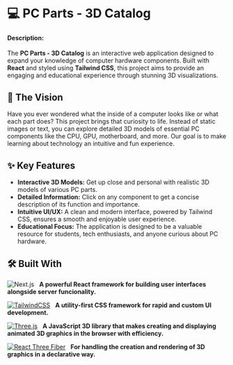 # 💻 PC Parts - 3D Catalog

#### Description:

The **PC Parts - 3D Catalog** is an interactive web application designed to expand your knowledge of computer hardware components. Built with **React** and styled using **Tailwind CSS**, this project aims to provide an engaging and educational experience through stunning 3D visualizations.

## 🌟 The Vision

Have you ever wondered what the inside of a computer looks like or what each part does? This project brings that curiosity to life. Instead of static images or text, you can explore detailed 3D models of essential PC components like the CPU, GPU, motherboard, and more. Our goal is to make learning about technology an intuitive and fun experience.

## ✨ Key Features

- **Interactive 3D Models:** Get up close and personal with realistic 3D models of various PC parts.
- **Detailed Information:** Click on any component to get a concise description of its function and importance.
- **Intuitive UI/UX:** A clean and modern interface, powered by Tailwind CSS, ensures a smooth and enjoyable user experience.
- **Educational Focus:** The application is designed to be a valuable resource for students, tech enthusiasts, and anyone curious about PC hardware.

## 🛠️ Built With

![Next.js](https://img.shields.io/badge/next.js-000000?style=for-the-badge&logo=nextdotjs&logoColor=white) &nbsp; **A powerful React framework for building user interfaces alongside server funcionality.**

[![TailwindCSS](https://img.shields.io/badge/tailwind_css-06B6D4?style=for-the-badge&logo=tailwindcss&logoColor=white)](https://tailwindcss.com/) &nbsp; **A utility-first CSS framework for rapid and custom UI development.**

[![Three.js](https://img.shields.io/badge/three.js-000000?style=for-the-badge&logo=three.js&logoColor=white)](https://threejs.org/) &nbsp; **A JavaScript 3D library that makes creating and displaying animated 3D graphics in the browser with efficiency.**

[![React Three Fiber](https://img.shields.io/badge/react_three_fiber-20232A?style=for-the-badge&logo=react&logoColor=61DAFB)](https://docs.pmnd.rs/react-three-fiber/getting-started/introduction) &nbsp; **For handling the creation and rendering of 3D graphics in a declarative way.**


